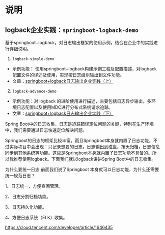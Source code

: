 # 说明

## logback企业实践：`springboot-logback-demo`

基于springboot+logback，对日志输出框架的使用示例，结合在企业中的实践进行详细说明。

1. `logback-simple-demo`

- 示例功能： 使用springboot+logback构建示例工程及配置描述，对logback配置文件的详述及使用，实现按日志级别输出到文件功能。
- 文章：[springboot+logback日志输出企业实践（上）](https://mianshenglee.github.io/2019/11/28/logback1.html)

2. `logback-advance-demo`

- 示例功能：对 logback 的进阶使用进行描述，主要包括日志异步输出，多环境日志配置以及使用MDC进行分布式系统请求追踪。
- 文章：[springboot+logback日志输出企业实践（下）]( https://mianshenglee.github.io/2019/11/29/logback2.html )



Spring Boot中的日志收集，日志是追踪错误定位问题的关键，特别在生产环境中，我们需要通过日志快速定位解决问题。

Springboot的日志的框架比较丰富，而且Springboot本身就内置了日志功能，不过实际项目中会出现：只记录想要的日志，日志输出到磁盘，按天归档，日志信息同步到其他系统等功能。这些是Springboot本身就内置了日志功能不具备的。所以我推荐使用logback。下面我们就以logback讲讲Spring Boot中的日志收集。

 

为什么要统一日志
前面我们说了Springboot 本身就可以日志功能，为什么还需要统一规范日志？

1、日志统一，方便查阅管理。

2、日志分割归档功能。

3、日志持久化功能。

4、方便日志系统（ELK）收集。


https://cloud.tencent.com/developer/article/1646435
